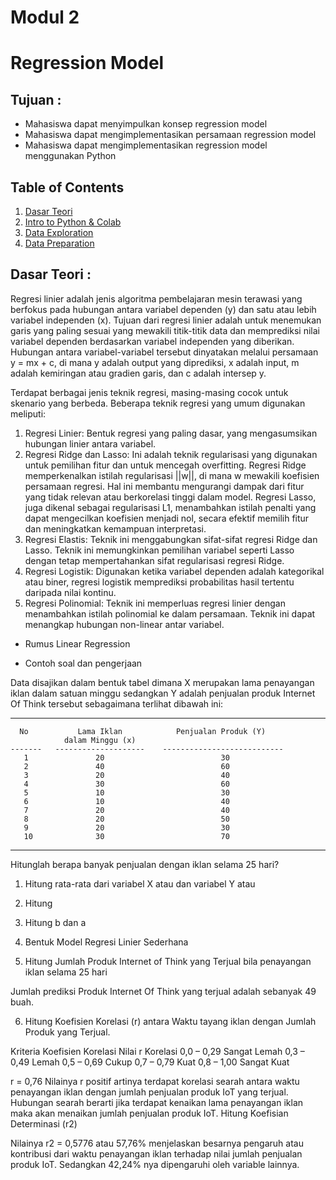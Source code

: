 # Modul 2
# Regression Model

## Tujuan : 
- Mahasiswa dapat menyimpulkan konsep regression model 
- Mahasiswa dapat mengimplementasikan persamaan regression model
- Mahasiswa dapat mengimplementasikan regression model menggunakan Python

## Table of Contents
1. [Dasar Teori](#dasar-teori)
2. [Intro to Python & Colab](#intro-to-python--colab)
3. [Data Exploration](#data-exploration)
4. [Data Preparation](#data-preparation)

## Dasar Teori :

Regresi linier adalah jenis algoritma pembelajaran mesin terawasi yang berfokus pada hubungan antara variabel dependen (y) dan satu atau lebih variabel independen (x). Tujuan dari regresi linier adalah untuk menemukan garis yang paling sesuai yang mewakili titik-titik data dan memprediksi nilai variabel dependen berdasarkan variabel independen yang diberikan. Hubungan antara variabel-variabel tersebut dinyatakan melalui persamaan y = mx + c, di mana y adalah output yang diprediksi, x adalah input, m adalah kemiringan atau gradien garis, dan c adalah intersep y.

Terdapat berbagai jenis teknik regresi, masing-masing cocok untuk skenario yang berbeda. Beberapa teknik regresi yang umum digunakan meliputi:
1. Regresi Linier: Bentuk regresi yang paling dasar, yang mengasumsikan hubungan linier antara variabel.
2. Regresi Ridge dan Lasso: Ini adalah teknik regularisasi yang digunakan untuk pemilihan fitur dan untuk mencegah overfitting. Regresi Ridge memperkenalkan istilah regularisasi ||w||, di mana w mewakili koefisien persamaan regresi. Hal ini membantu mengurangi dampak dari fitur yang tidak relevan atau berkorelasi tinggi dalam model. Regresi Lasso, juga dikenal sebagai regularisasi L1, menambahkan istilah penalti yang dapat mengecilkan koefisien menjadi nol, secara efektif memilih fitur dan meningkatkan kemampuan interpretasi.
3. Regresi Elastis: Teknik ini menggabungkan sifat-sifat regresi Ridge dan Lasso. Teknik ini memungkinkan pemilihan variabel seperti Lasso dengan tetap mempertahankan sifat regularisasi regresi Ridge.
4. Regresi Logistik: Digunakan ketika variabel dependen adalah kategorikal atau biner, regresi logistik memprediksi probabilitas hasil tertentu daripada nilai kontinu.
5. Regresi Polinomial: Teknik ini memperluas regresi linier dengan menambahkan istilah polinomial ke dalam persamaan. Teknik ini dapat menangkap hubungan non-linear antar variabel.

- Rumus Linear Regression

- Contoh soal dan pengerjaan

Data disajikan dalam bentuk tabel dimana X merupakan lama penayangan iklan dalam satuan minggu sedangkan Y adalah penjualan produk Internet Of Think tersebut sebagaimana terlihat dibawah ini:

-----------------------------------------------------------------
      No           Lama Iklan            Penjualan Produk (Y)
                dalam Minggu (x)
    -------   --------------------    ---------------------------
       1               20                          30           
       2               40                          60 
       3               20                          40  
       4               30                          60
       5               10                          30
       6               10                          40
       7               20                          40
       8               20                          50
       9               20                          30
       10              30                          70
-----------------------------------------------------------------

Hitunglah berapa banyak penjualan dengan iklan selama 25 hari?
1. Hitung rata-rata dari variabel X atau   dan variabel Y atau 


2. Hitung

3. Hitung b dan a

4. Bentuk Model Regresi Linier Sederhana
  

5. Hitung Jumlah Produk Internet of Think yang Terjual bila penayangan iklan selama 25 hari

Jumlah prediksi Produk Internet Of Think yang terjual adalah sebanyak 49 buah.


6. Hitung Koefisien Korelasi (r) antara Waktu tayang iklan dengan Jumlah Produk yang Terjual.


Kriteria Koefisien Korelasi
Nilai r
Korelasi
0,0 – 0,29
Sangat Lemah
0,3 – 0,49
Lemah
0,5 – 0,69
Cukup
0,7 – 0,79
Kuat
0,8 – 1,00
Sangat Kuat


r = 0,76 
Nilainya r positif artinya terdapat korelasi searah antara waktu penayangan iklan dengan jumlah penjualan produk IoT yang terjual. Hubungan searah berarti jika terdapat kenaikan lama penayangan iklan maka akan menaikan jumlah penjualan produk IoT.
Hitung Koefisian Determinasi (r2) 

Nilainya r2 = 0,5776 atau 57,76% menjelaskan besarnya pengaruh atau kontribusi dari waktu penayangan iklan terhadap nilai jumlah penjualan produk IoT. Sedangkan 42,24% nya dipengaruhi oleh variable lainnya.
